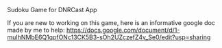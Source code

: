 Sudoku Game for DNRCast App

If you are new to working on this game, here is an informative google doc made by me to help:
https://docs.google.com/document/d/1-muIhNMbE6Q1qpfONc13CK5B3-sOh2UZczefZ4v_Se0/edit?usp=sharing
